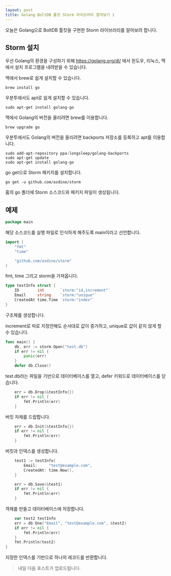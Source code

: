 ```yaml
---
layout: post
title: Golang BoltDB 툴킷 Storm 라이브러리 알아보기 1
---
```


오늘은 Golang으로 BoltDB 툴킷을 구현한 Storm 라이브러리를 알아보려 합니다.

## Storm 설치

우선 Golang의 환경을 구성하기 위해 https://golang.org/dl/ 에서 윈도우, 리눅스, 맥에서 설치 프로그램을 내려받을 수 있습니다.

맥에서 brew로 쉽게 설치할 수 있습니다.

```
brew install go
```

우분투에서도 apt로 쉽게 설치할 수 있습니다.

```
sudo apt-get install golang-go
```

맥에서 Golang의 버전을 올리려면 brew를 이용합니다.

```
brew upgrade go
```

우분투에서도 Golang의 버전을 올리려면 backports 저장소를 등록하고 apt를 이용합니다.

```
sudo add-apt-repository ppa:longsleep/golang-backports
sudo apt-get update
sudo apt-get install golang-go
```

go get으로 Storm 패키지를 설치합니다.

```
go get -u github.com/asdine/storm
```

홈의 go 폴더에 Storm 소스코드와 패키지 파일이 생성됩니다.

## 예제

```go
package main
```

해당 소스코드를 실행 파일로 인식하게 해주도록 main이라고 선언합니다.

```go
import (
	"fmt"
	"time"

	"github.com/asdine/storm"
)
```

fmt, time 그리고 storm을 가져옵니다.

```go
type testInfo struct {
	ID        int       `storm:"id,increment"`
	Email     string    `storm:"unique"`
	CreatedAt time.Time `storm:"index"`
}
```

구조체를 생성합니다.

increment로 따로 지정안해도 순서대로 값이 증가하고, unique로 값이 같지 않게 할 수 있습니다.

```go
func main() {
	db, err := storm.Open("test.db")
	if err != nil {
		panic(err)
	}
	defer db.Close()
```

test.db라는 파일을 기반으로 데이터베이스를 열고, defer 키워드로 데이터베이스를 닫습니다.

```go
	err = db.Drop(&testInfo{})
	if err != nil {
		fmt.Println(err)
	}
```

버킷 자체를 드랍합니다.

```go
	err = db.Init(&testInfo{})
	if err != nil {
		fmt.Println(err)
	}
```

버킷과 인덱스를 생성합니다.

```go
	test1 := testInfo{
		Email:     "test@example.com",
		CreatedAt: time.Now(),
	}

	err = db.Save(&test1)
	if err != nil {
		fmt.Println(err)
	}
```

객체를 만들고 데이터베이스에 저장합니다.

```go
	var test2 testInfo
	err = db.One("Email", "test@example.com", &test2)
	if err != nil {
		fmt.Println(err)
	}
	fmt.Println(test2)
}
```

지정한 인덱스를 기반으로 하나의 레코드를 반환합니다.

> 내일 다음 포스트가 업로드됩니다.